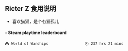## Ricter Z 食用说明
- 喜欢猫猫，是个冇猫孤儿

<!-- steam-box start -->
#### - Steam playtime leaderboard
```text
🎮 World of Warships                 🕘 237 hrs 21 mins
```
<!-- Powered by https://github.com/YouEclipse/steam-box . -->
<!-- steam-box end -->
